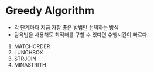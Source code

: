 Greedy Algorithm
================
- 각 단계마다 지금 가장 좋은 방법만 선택하는 방식
- 탐욕법을 사용해도 최적해를 구할 수 있다면 수행시간이 빠르다.


1. MATCHORDER
2. LUNCHBOX
3. STRJOIN
4. MINASTRITH